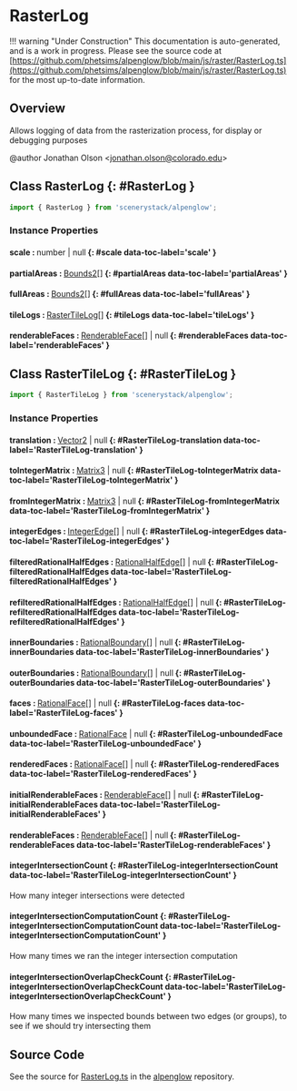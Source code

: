 # RasterLog

!!! warning "Under Construction"
    This documentation is auto-generated, and is a work in progress. Please see the source code at
    [https://github.com/phetsims/alpenglow/blob/main/js/raster/RasterLog.ts](https://github.com/phetsims/alpenglow/blob/main/js/raster/RasterLog.ts) for the most up-to-date information.

## Overview

Allows logging of data from the rasterization process, for display or debugging purposes

@author Jonathan Olson &lt;jonathan.olson@colorado.edu&gt;

## Class RasterLog {: #RasterLog }


```js
import { RasterLog } from 'scenerystack/alpenglow';
```
### Instance Properties

#### scale : <span style="font-weight: 400;"><span style="color: hsla(calc(var(--md-hue) + 180deg),80%,40%,1);">number</span> | <span style="color: hsla(calc(var(--md-hue) + 180deg),80%,40%,1);">null</span></span> {: #scale data-toc-label='scale' }

#### partialAreas : <span style="font-weight: 400;">[Bounds2](../dot/Bounds2.md)[]</span> {: #partialAreas data-toc-label='partialAreas' }

#### fullAreas : <span style="font-weight: 400;">[Bounds2](../dot/Bounds2.md)[]</span> {: #fullAreas data-toc-label='fullAreas' }

#### tileLogs : <span style="font-weight: 400;">[RasterTileLog](../alpenglow/RasterLog.md#RasterTileLog)[]</span> {: #tileLogs data-toc-label='tileLogs' }

#### renderableFaces : <span style="font-weight: 400;">[RenderableFace](../alpenglow/RenderableFace.md)[] | <span style="color: hsla(calc(var(--md-hue) + 180deg),80%,40%,1);">null</span></span> {: #renderableFaces data-toc-label='renderableFaces' }



## Class RasterTileLog {: #RasterTileLog }


```js
import { RasterTileLog } from 'scenerystack/alpenglow';
```
### Instance Properties

#### translation : <span style="font-weight: 400;">[Vector2](../dot/Vector2.md) | <span style="color: hsla(calc(var(--md-hue) + 180deg),80%,40%,1);">null</span></span> {: #RasterTileLog-translation data-toc-label='RasterTileLog-translation' }

#### toIntegerMatrix : <span style="font-weight: 400;">[Matrix3](../dot/Matrix3.md) | <span style="color: hsla(calc(var(--md-hue) + 180deg),80%,40%,1);">null</span></span> {: #RasterTileLog-toIntegerMatrix data-toc-label='RasterTileLog-toIntegerMatrix' }

#### fromIntegerMatrix : <span style="font-weight: 400;">[Matrix3](../dot/Matrix3.md) | <span style="color: hsla(calc(var(--md-hue) + 180deg),80%,40%,1);">null</span></span> {: #RasterTileLog-fromIntegerMatrix data-toc-label='RasterTileLog-fromIntegerMatrix' }

#### integerEdges : <span style="font-weight: 400;">[IntegerEdge](../alpenglow/IntegerEdge.md)[] | <span style="color: hsla(calc(var(--md-hue) + 180deg),80%,40%,1);">null</span></span> {: #RasterTileLog-integerEdges data-toc-label='RasterTileLog-integerEdges' }

#### filteredRationalHalfEdges : <span style="font-weight: 400;">[RationalHalfEdge](../alpenglow/RationalHalfEdge.md)[] | <span style="color: hsla(calc(var(--md-hue) + 180deg),80%,40%,1);">null</span></span> {: #RasterTileLog-filteredRationalHalfEdges data-toc-label='RasterTileLog-filteredRationalHalfEdges' }

#### refilteredRationalHalfEdges : <span style="font-weight: 400;">[RationalHalfEdge](../alpenglow/RationalHalfEdge.md)[] | <span style="color: hsla(calc(var(--md-hue) + 180deg),80%,40%,1);">null</span></span> {: #RasterTileLog-refilteredRationalHalfEdges data-toc-label='RasterTileLog-refilteredRationalHalfEdges' }

#### innerBoundaries : <span style="font-weight: 400;">[RationalBoundary](../alpenglow/RationalBoundary.md)[] | <span style="color: hsla(calc(var(--md-hue) + 180deg),80%,40%,1);">null</span></span> {: #RasterTileLog-innerBoundaries data-toc-label='RasterTileLog-innerBoundaries' }

#### outerBoundaries : <span style="font-weight: 400;">[RationalBoundary](../alpenglow/RationalBoundary.md)[] | <span style="color: hsla(calc(var(--md-hue) + 180deg),80%,40%,1);">null</span></span> {: #RasterTileLog-outerBoundaries data-toc-label='RasterTileLog-outerBoundaries' }

#### faces : <span style="font-weight: 400;">[RationalFace](../alpenglow/RationalFace.md)[] | <span style="color: hsla(calc(var(--md-hue) + 180deg),80%,40%,1);">null</span></span> {: #RasterTileLog-faces data-toc-label='RasterTileLog-faces' }

#### unboundedFace : <span style="font-weight: 400;">[RationalFace](../alpenglow/RationalFace.md) | <span style="color: hsla(calc(var(--md-hue) + 180deg),80%,40%,1);">null</span></span> {: #RasterTileLog-unboundedFace data-toc-label='RasterTileLog-unboundedFace' }

#### renderedFaces : <span style="font-weight: 400;">[RationalFace](../alpenglow/RationalFace.md)[] | <span style="color: hsla(calc(var(--md-hue) + 180deg),80%,40%,1);">null</span></span> {: #RasterTileLog-renderedFaces data-toc-label='RasterTileLog-renderedFaces' }

#### initialRenderableFaces : <span style="font-weight: 400;">[RenderableFace](../alpenglow/RenderableFace.md)[] | <span style="color: hsla(calc(var(--md-hue) + 180deg),80%,40%,1);">null</span></span> {: #RasterTileLog-initialRenderableFaces data-toc-label='RasterTileLog-initialRenderableFaces' }

#### renderableFaces : <span style="font-weight: 400;">[RenderableFace](../alpenglow/RenderableFace.md)[] | <span style="color: hsla(calc(var(--md-hue) + 180deg),80%,40%,1);">null</span></span> {: #RasterTileLog-renderableFaces data-toc-label='RasterTileLog-renderableFaces' }

#### integerIntersectionCount {: #RasterTileLog-integerIntersectionCount data-toc-label='RasterTileLog-integerIntersectionCount' }

How many integer intersections were detected

#### integerIntersectionComputationCount {: #RasterTileLog-integerIntersectionComputationCount data-toc-label='RasterTileLog-integerIntersectionComputationCount' }

How many times we ran the integer intersection computation

#### integerIntersectionOverlapCheckCount {: #RasterTileLog-integerIntersectionOverlapCheckCount data-toc-label='RasterTileLog-integerIntersectionOverlapCheckCount' }

How many times we inspected bounds between two edges (or groups), to see if we should try intersecting them



## Source Code

See the source for [RasterLog.ts](https://github.com/phetsims/alpenglow/blob/main/js/raster/RasterLog.ts) in the [alpenglow](https://github.com/phetsims/alpenglow) repository.

